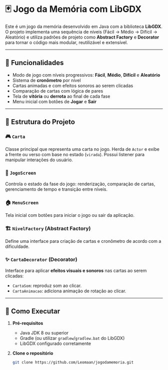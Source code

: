 # 🃏 Jogo da Memória com LibGDX

Este é um jogo da memória desenvolvido em Java com a biblioteca **LibGDX**. O projeto implementa uma sequência de níveis (Fácil → Médio → Difícil → Aleatório) e utiliza padrões de projeto como **Abstract Factory** e **Decorator** para tornar o código mais modular, reutilizável e extensível.

---

## 🧠 Funcionalidades

- Modo de jogo com níveis progressivos: **Fácil**, **Médio**, **Difícil** e **Aleatório**
- Sistema de **cronômetro** por nível
- Cartas animadas e com efeitos sonoros ao serem clicadas
- Comparação de cartas com lógica de pares
- Tela de **vitória** ou **derrota** ao final de cada fase
- Menu inicial com botões de **Jogar** e **Sair**

---

## 🧱 Estrutura do Projeto

### 🎮 `Carta`
Classe principal que representa uma carta no jogo. Herda de `Actor` e exibe a frente ou verso com base no estado (`virada`). Possui listener para manipular interações do usuário.

### 🧪 `JogoScreen`
Controla o estado da fase do jogo: renderização, comparação de cartas, gerenciamento de tempo e transição entre níveis.

### 🏠 `MenuScreen`
Tela inicial com botões para iniciar o jogo ou sair da aplicação.

### 🏗️ `NivelFactory` (Abstract Factory)
Define uma interface para criação de cartas e cronômetro de acordo com a dificuldade.

### ✨ `CartaDecorator` (Decorator)
Interface para aplicar **efeitos visuais e sonoros** nas cartas ao serem clicadas:
- `CartaSom`: reproduz som ao clicar.
- `CartaAnimacao`: adiciona animação de rotação ao clicar.

---

## 🔧 Como Executar

1. **Pré-requisitos**
   - Java JDK 8 ou superior
   - Gradle (ou utilizar `gradlew`/`gradlew.bat` do LibGDX)
   - LibGDX configurado corretamente

2. **Clone o repositório**
   ```bash
   git clone https://github.com/Leomaan/jogodamemoria.git
